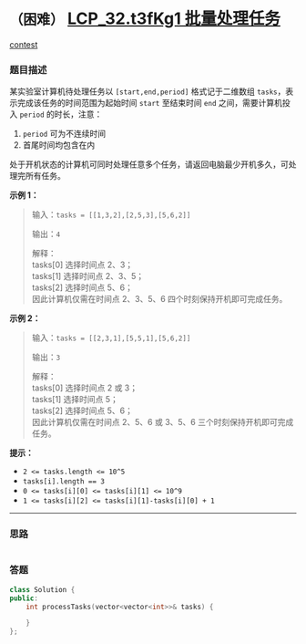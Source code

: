 # `（困难）` [LCP_32.t3fKg1 批量处理任务](https://leetcode-cn.com/problems/t3fKg1/)

[contest](https://leetcode-cn.com/contest/season/2021-spring/problems/t3fKg1/)

### 题目描述
<div class="css-1708ckn" style="padding: 0px; margin: 13px 0px;"><p>某实验室计算机待处理任务以 <code>[start,end,period]</code> 格式记于二维数组 <code>tasks</code>，表示完成该任务的时间范围为起始时间 <code>start</code> 至结束时间 <code>end</code> 之间，需要计算机投入 <code>period</code> 的时长，注意：</p>
<ol>
<li><code>period</code> 可为不连续时间</li>
<li>首尾时间均包含在内</li>
</ol>
<p>处于开机状态的计算机可同时处理任意多个任务，请返回电脑最少开机多久，可处理完所有任务。</p>
<p><strong>示例 1：</strong></p>
<blockquote>
<p>输入：<code>tasks = [[1,3,2],[2,5,3],[5,6,2]]</code></p>
<p>输出：<code>4</code></p>
<p>解释：<br>
tasks[0] 选择时间点 2、3；<br>
tasks[1] 选择时间点 2、3、5；<br>
tasks[2] 选择时间点 5、6；<br>
因此计算机仅需在时间点 2、3、5、6 四个时刻保持开机即可完成任务。</p>
</blockquote>
<p><strong>示例 2：</strong></p>
<blockquote>
<p>输入：<code>tasks = [[2,3,1],[5,5,1],[5,6,2]]</code></p>
<p>输出：<code>3</code></p>
<p>解释：<br>
tasks[0] 选择时间点 2 或 3；<br>
tasks[1] 选择时间点 5；<br>
tasks[2] 选择时间点 5、6；<br>
因此计算机仅需在时间点 2、5、6 或 3、5、6 三个时刻保持开机即可完成任务。</p>
</blockquote>
<p><strong>提示：</strong></p>
<ul>
<li><code>2 &lt;= tasks.length &lt;= 10^5</code></li>
<li><code>tasks[i].length == 3</code></li>
<li><code>0 &lt;= tasks[i][0] &lt;= tasks[i][1] &lt;= 10^9</code></li>
<li><code>1 &lt;= tasks[i][2] &lt;= tasks[i][1]-tasks[i][0] + 1</code></li>
</ul>
</div>

---
### 思路
```
```



### 答题
``` C++
class Solution {
public:
    int processTasks(vector<vector<int>>& tasks) {

    }
};
```




